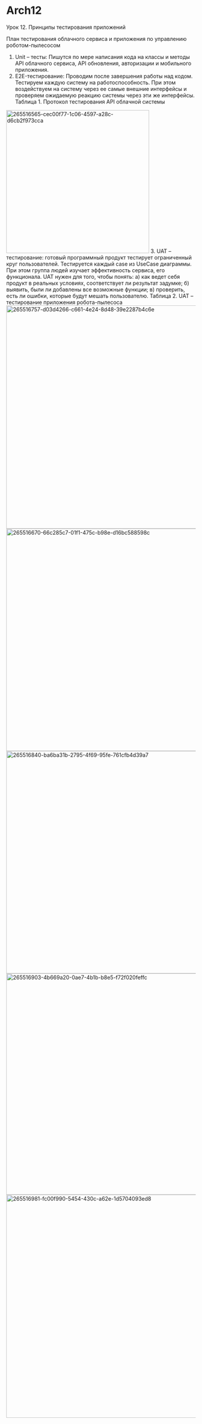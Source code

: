 # Arch12
Урок 12. Принципы тестирования приложений

План тестирования облачного сервиса и приложения по управлению роботом-пылесосом

1. Unit – тесты: Пишутся по мере написания кода на классы и методы API облачного сервиса, API обновления, авторизации и мобильного приложения.
2. E2E-тестирование: Проводим после завершения работы над кодом. Тестируем каждую систему на работоспособность. При этом воздействуем на систему через ее самые внешние интерфейсы и проверяем ожидаемую реакцию системы через эти же интерфейсы. Таблица 1. Протокол тестирования API облачной системы
<img width="380" alt="265516565-cec00f77-1c06-4597-a28c-d6cb2f973cca" src="https://github.com/OSADOK/Arch12/assets/114491935/74564a2a-855b-40a8-b090-7bfc7d8165dd">
3. UAT – тестирование: готовый программный продукт тестирует ограниченный круг пользователей. Тестируется каждый case из UseCase диаграммы. При этом группа людей изучает эффективность сервиса, его функционала. UAT нужен для того, чтобы понять: а) как ведет себя продукт в реальных условиях, соответствует ли результат задумке; б) выявить, были ли добавлены все возможные функции; в) проверить, есть ли ошибки, которые будут мешать пользователю.
Таблица 2. UAT – тестирование приложения робота-пылесоса
<img width="593" alt="265516757-d03d4266-c661-4e24-8d48-39e2287b4c6e" src="https://github.com/OSADOK/Arch12/assets/114491935/1a036829-8d5d-4765-941c-688b09127d4f">
<img width="591" alt="265516670-66c285c7-01f1-475c-b98e-d16bc588598c" src="https://github.com/OSADOK/Arch12/assets/114491935/fbcb6723-d7d7-4acb-92b2-f723e46e043b">
<img width="591" alt="265516840-ba6ba31b-2795-4f69-95fe-761cfb4d39a7" src="https://github.com/OSADOK/Arch12/assets/114491935/d0249798-8305-4b6c-aba0-92f9627775ab">
<img width="588" alt="265516903-4b669a20-0ae7-4b1b-b8e5-f72f020feffc" src="https://github.com/OSADOK/Arch12/assets/114491935/13a0b1e9-6193-44f9-8d3f-7540d01a0511">
<img width="593" alt="265516981-fc00f990-5454-430c-a62e-1d5704093ed8" src="https://github.com/OSADOK/Arch12/assets/114491935/e8daadb2-8ae8-476b-8f98-84dde132c6e0">




